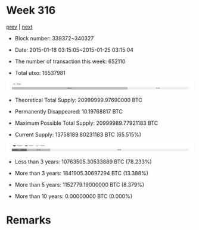 # Week 316

[prev](week0315.md) | [next](week0317.md)

- Block number: 339372~340327

- Date: 2015-01-18 03:15:05~2015-01-25 03:15:04

- The number of transaction this week: 652110

- Total utxo: 16537981

![](../images/mined_week0316.png)

- Theoretical Total Supply: 20999999.97690000 BTC

- Permanently Disappeared: 10.19768817 BTC

- Maximum Possible Total Supply: 20999989.77921183 BTC

- Current Supply: 13758189.80231183 BTC (65.515%)

![](../images/year_week0316.png)


- Less than 3 years: 10763505.30533889 BTC (78.233%)

- More than 3 years: 1841905.30697294 BTC (13.388%)

- More than 5 years: 1152779.19000000 BTC (8.379%)

- More than 10 years: 0.00000000 BTC (0.000%)

# Remarks

